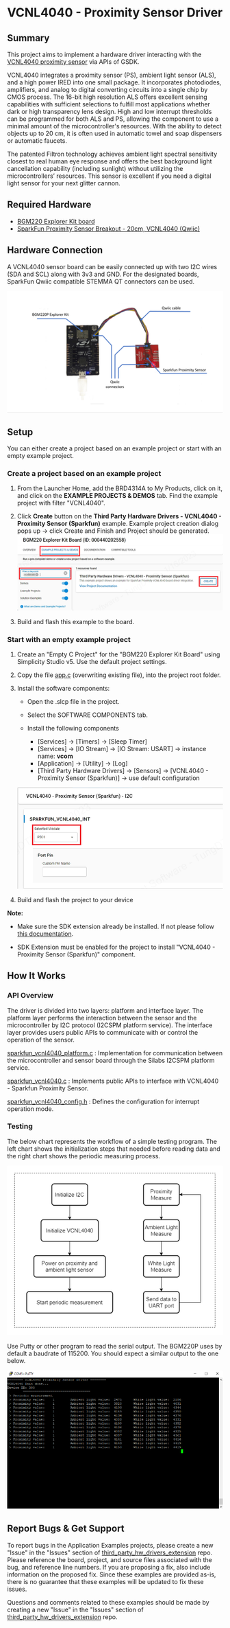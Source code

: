 # VCNL4040 - Proximity Sensor Driver #

## Summary ##

This project aims to implement a hardware driver interacting with the [VCNL4040 proximity sensor](https://www.vishay.com/ppg?84274) via APIs of GSDK.

VCNL4040 integrates a proximity sensor (PS), ambient light sensor (ALS), and a high power IRED into one small package. It incorporates photodiodes, amplifiers, and analog to digital converting circuits into a single chip by CMOS process. The 16-bit high resolution ALS offers excellent sensing capabilities with sufficient selections to fulfill most applications whether dark or high transparency lens design. High and low interrupt thresholds can be programmed for both ALS and PS, allowing the component to use a minimal amount of the microcontroller's resources. With the ability to detect objects up to 20 cm, it is often used in automatic towel and soap dispensers or automatic faucets.

The patented Filtron technology achieves ambient light spectral sensitivity closest to real human eye response and offers the best background light cancellation capability (including sunlight) without utilizing the microcontrollers’ resources. This sensor is excellent if you need a digital light sensor for your next glitter cannon.

## Required Hardware ##

- [BGM220 Explorer Kit board](https://www.silabs.com/development-tools/wireless/bluetooth/bgm220-explorer-kit)
- [SparkFun Proximity Sensor Breakout - 20cm, VCNL4040 (Qwiic)](https://www.sparkfun.com/products/15177)

## Hardware Connection ##

A VCNL4040 sensor board can be easily connected up with two I2C wires (SDA and SCL) along with 3v3 and GND. For the designated boards, SparkFun Qwiic compatible STEMMA QT connectors can be used.

![connection](image/connection.png)

## Setup ##

You can either create a project based on an example project or start with an empty example project.

### Create a project based on an example project ###

1. From the Launcher Home, add the BRD4314A to My Products, click on it, and click on the **EXAMPLE PROJECTS & DEMOS** tab. Find the example project with filter "VCNL4040".

2. Click **Create** button on the **Third Party Hardware Drivers - VCNL4040 - Proximity Sensor (Sparkfun)** example. Example project creation dialog pops up -> click Create and Finish and Project should be generated.
![Create_example](image/create_example.png)

3. Build and flash this example to the board.

### Start with an empty example project ###

1. Create an "Empty C Project" for the "BGM220 Explorer Kit Board" using Simplicity Studio v5. Use the default project settings.

2. Copy the file [app.c](https://github.com/SiliconLabs/third_party_hw_drivers_extension/tree/master/app/example/sparkfun_proximity_vcnl4040/app.c) (overwriting existing file), into the project root folder.

3. Install the software components:

   - Open the .slcp file in the project.

   - Select the SOFTWARE COMPONENTS tab.

   - Install the following components
      - [Services] → [Timers] → [Sleep Timer]
      - [Services] →  [IO Stream] → [IO Stream: USART] → instance name: **vcom**
      - [Application] →  [Utility] → [Log]
      - [Third Party Hardware Drivers] -> [Sensors] -> [VCNL4040 - Proximity Sensor (Sparkfun)] → use default configuration

   ![config](image/config.png)

4. Build and flash the project to your device

**Note:**

- Make sure the SDK extension already be installed. If not please follow [this documentation](https://github.com/SiliconLabs/third_party_hw_drivers_extension/blob/master/README.md).

- SDK Extension must be enabled for the project to install "VCNL4040 - Proximity Sensor (Sparkfun)" component.

## How It Works ##

### API Overview ###

The driver is divided into two layers: platform and interface layer. The platform layer performs the interaction between the sensor and the microcontroller by I2C protocol (I2CSPM platform service). The interface layer provides users public APIs to communicate with or control the operation of the sensor.

[sparkfun_vcnl4040_platform.c](https://github.com/SiliconLabs/third_party_hw_drivers_extension/tree/master/driver/public/silabs/proximity_vcnl4040/src/sparkfun_vcnl4040_platform.c) : Implementation for communication between the microcontroller and sensor board through the Silabs I2CSPM platform service.

[sparkfun_vcnl4040.c](https://github.com/SiliconLabs/third_party_hw_drivers_extension/tree/master/driver/public/silabs/proximity_vcnl4040/src/sparkfun_vcnl4040.c) : Implements public APIs to interface with VCNL4040 - Sparkfun Proximity Sensor.

[sparkfun_vcnl4040_config.h](https://github.com/SiliconLabs/third_party_hw_drivers_extension/tree/master/driver/public/silabs/proximity_vcnl4040/config/sparkfun_vcnl4040_config.h) : Defines the configuration for interrupt operation mode.

### Testing ###

The below chart represents the workflow of a simple testing program. The left chart shows the initialization steps that needed before reading data and the right chart shows the periodic measuring process.

![flowchart](image/flowchart.png)

Use Putty or other program to read the serial output.
The BGM220P uses by default a baudrate of 115200. You should expect a similar output to the one below.

![console](image/test.png)

## Report Bugs & Get Support ##

To report bugs in the Application Examples projects, please create a new "Issue" in the "Issues" section of [third_party_hw_drivers_extension](https://github.com/SiliconLabs/third_party_hw_drivers_extension) repo. Please reference the board, project, and source files associated with the bug, and reference line numbers. If you are proposing a fix, also include information on the proposed fix. Since these examples are provided as-is, there is no guarantee that these examples will be updated to fix these issues.

Questions and comments related to these examples should be made by creating a new "Issue" in the "Issues" section of [third_party_hw_drivers_extension](https://github.com/SiliconLabs/third_party_hw_drivers_extension) repo.
